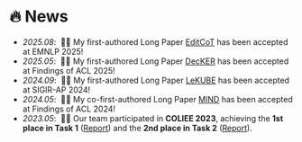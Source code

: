 # 🔥 News
- *2025.08*: &nbsp;🎉🎉 My first-authored Long Paper [EditCoT](https://arxiv.org/abs/2412.17727) has been accepted at EMNLP 2025!
- *2025.05*: &nbsp;🎉🎉 My first-authored Long Paper [DecKER](https://aclanthology.org/2025.findings-acl.1260//) has been accepted at Findings of ACL 2025!
- *2024.09*: &nbsp;🎉🎉 My first-authored Long Paper [LeKUBE](https://dl.acm.org/doi/10.1145/3673791.3698407) has been accepted at SIGIR-AP 2024!
- *2024.05*: &nbsp;🎉🎉 My co-first-authored Long Paper [MIND](https://aclanthology.org/2024.findings-acl.854/) has been accepted at Findings of ACL 2024!
- *2023.05*: &nbsp;🎉🎉 Our team participated in **COLIEE 2023**, achieving the **1st place in Task 1** ([Report](https://arxiv.org/abs/2305.06812)) and the **2nd place in Task 2** ([Report](https://arxiv.org/abs/2305.06817)).
